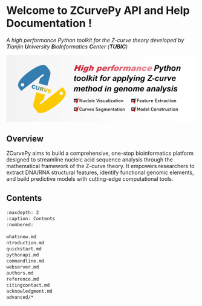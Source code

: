 # Welcome to ZCurvePy API and Help Documentation !
*A high performance Python toolkit for the Z-curve theory developed by **T**ianjin **U**niversity **B**io**I**nformatics **C**enter (**TUBIC**)*  

![ZCurvePy LOGO](images\logo.png)
## Overview
ZCurvePy aims to build a comprehensive, one-stop bioinformatics platform designed to streamline nucleic acid sequence analysis through the mathematical framework of the Z-curve theory. It empowers researchers to extract DNA/RNA structural features, identify functional genomic elements, and build predictive models with cutting-edge computational tools.
## Contents
```{toctree}
:maxdepth: 2
:caption: Contents
:numbered:

whatsnew.md
ntroduction.md
quickstart.md
pythonapi.md
commandline.md
webserver.md
authors.md
reference.md
citingcontact.md
acknowledgment.md
advanced/*
